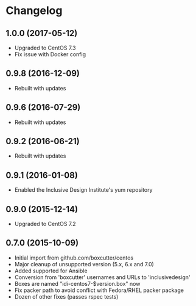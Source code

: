# Changelog

## 1.0.0 (2017-05-12)

* Upgraded to CentOS 7.3
* Fix issue with Docker config

## 0.9.8 (2016-12-09)

* Rebuilt with updates

## 0.9.6 (2016-07-29)

* Rebuilt with updates

## 0.9.2 (2016-06-21)

* Rebuilt with updates

## 0.9.1 (2016-01-08)

* Enabled the Inclusive Design Institute's yum repository

## 0.9.0 (2015-12-14)

* Upgraded to CentOS 7.2

## 0.7.0 (2015-10-09)

* Initial import from github.com/boxcutter/centos
* Major cleanup of unsupported version (5.x, 6.x and 7.0)
* Added supported for Ansible
* Conversion from 'boxcutter' usernames and URLs to 'inclusivedesign'
* Boxes are named "idi-centos7-$version.box" now
* Fix packer path to avoid conflict with Fedora/RHEL packer package
* Dozen of other fixes (passes rspec tests)
